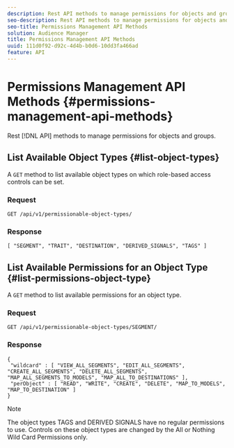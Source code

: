```yaml
---
description: Rest API methods to manage permissions for objects and groups.
seo-description: Rest API methods to manage permissions for objects and groups.
seo-title: Permissions Management API Methods
solution: Audience Manager
title: Permissions Management API Methods
uuid: 111d0f92-d92c-4d4b-b0d6-10dd3fa466ad
feature: API
---
```


# Permissions Management API Methods {#permissions-management-api-methods}

Rest [!DNL API] methods to manage permissions for objects and groups.

<!-- c_rest_api_perm_man.xml -->

## List Available Object Types {#list-object-types}

A `GET` method to list available object types on which role-based access controls can be set.

<!-- r_rest_api_perm_list.xml -->

### Request

`GET /api/v1/permissionable-object-types/`

### Response

```
[ "SEGMENT", "TRAIT", "DESTINATION", "DERIVED_SIGNALS", "TAGS" ]
```

## List Available Permissions for an Object Type {#list-permissions-object-type}

A `GET` method to list available permissions for an object type.

<!-- r_rest_api_perm_list_perms.xml -->

### Request

`GET /api/v1/permissionable-object-types/SEGMENT/`

### Response

```
{ 
 "wildcard" : [ "VIEW_ALL_SEGMENTS", "EDIT_ALL_SEGMENTS", "CREATE_ALL_SEGMENTS", "DELETE_ALL_SEGMENTS", "MAP_ALL_SEGMENTS_TO_MODELS", "MAP_ALL_TO_DESTINATIONS" ], 
 "perObject" : [ "READ", "WRITE", "CREATE", "DELETE", "MAP_TO_MODELS", "MAP_TO_DESTINATION" ]
}
```

>[!NOTE]
>
>The object types TAGS and DERIVED SIGNALS have no regular permissions to use. Controls on these object types are changed by the All or Nothing Wild Card Permissions only.